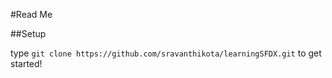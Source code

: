 #Read Me

##Setup

type `git clone https://github.com/sravanthikota/learningSFDX.git` to get started!